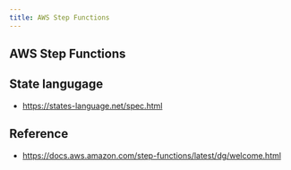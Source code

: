 ```yaml
---
title: AWS Step Functions
---
```


## AWS Step Functions


## State langugage
- https://states-language.net/spec.html


## Reference
- https://docs.aws.amazon.com/step-functions/latest/dg/welcome.html
